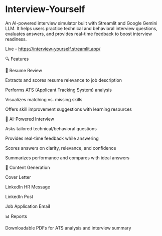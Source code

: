 # Interview-Yourself
An AI-powered interview simulator built with Streamlit and Google Gemini LLM. It helps users practice technical and behavioral interview questions, evaluates answers, and provides real-time feedback to boost interview readiness.

Live - https://interview-yourself.streamlit.app/

🔍 Features

📄 Resume Review

Extracts and scores resume relevance to job description

Performs ATS (Applicant Tracking System) analysis

Visualizes matching vs. missing skills

Offers skill improvement suggestions with learning resources

🧠 AI-Powered Interview

Asks tailored technical/behavioral questions

Provides real-time feedback while answering

Scores answers on clarity, relevance, and confidence

Summarizes performance and compares with ideal answers

📝 Content Generation

Cover Letter

LinkedIn HR Message

LinkedIn Post

Job Application Email

📊 Reports

Downloadable PDFs for ATS analysis and interview summary
